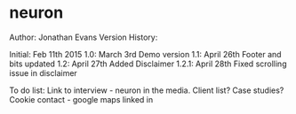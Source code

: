 # neuron

Author: Jonathan Evans
Version History:

Initial:	Feb 11th 2015
1.0:		March 3rd		Demo version
1.1:		April 26th		Footer and bits updated
1.2: 		April 27th		Added Disclaimer
1.2.1: 		April 28th		Fixed scrolling issue in disclaimer

To do list:
Link to interview - neuron in the media.
Client list?
Case studies?
Cookie
contact - google maps
linked in
